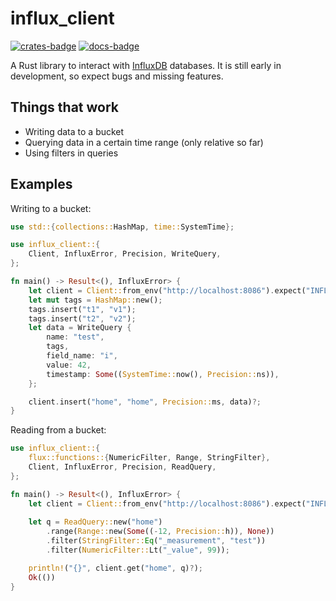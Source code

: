 # influx_client
[![crates-badge](https://img.shields.io/crates/v/influx_client?style=for-the-badge)](https://crates.io/crates/influx_client) [![docs-badge](https://img.shields.io/docsrs/influx-client/latest?style=for-the-badge)](https://docs.rs/influx_client)

A Rust library to interact with [InfluxDB](https://www.influxdata.com/) databases.
It is still early in development, so expect bugs and missing features.

## Things that work

- Writing data to a bucket
- Querying data in a certain time range (only relative so far)
- Using filters in queries

## Examples

Writing to a bucket:

```rust
use std::{collections::HashMap, time::SystemTime};

use influx_client::{
    Client, InfluxError, Precision, WriteQuery,
};

fn main() -> Result<(), InfluxError> {
    let client = Client::from_env("http://localhost:8086").expect("INFLUXDB_TOKEN not set");
    let mut tags = HashMap::new();
    tags.insert("t1", "v1");
    tags.insert("t2", "v2");
    let data = WriteQuery {
        name: "test",
        tags,
        field_name: "i",
        value: 42,
        timestamp: Some((SystemTime::now(), Precision::ns)),
    };

    client.insert("home", "home", Precision::ms, data)?;
}

```

Reading from a bucket:

```rust
use influx_client::{
    flux::functions::{NumericFilter, Range, StringFilter},
    Client, InfluxError, Precision, ReadQuery,
};

fn main() -> Result<(), InfluxError> {
    let client = Client::from_env("http://localhost:8086").expect("INFLUXDB_TOKEN not set");
    
    let q = ReadQuery::new("home")
        .range(Range::new(Some((-12, Precision::h)), None))
        .filter(StringFilter::Eq("_measurement", "test"))
        .filter(NumericFilter::Lt("_value", 99));

    println!("{}", client.get("home", q)?);
    Ok(())
}

```